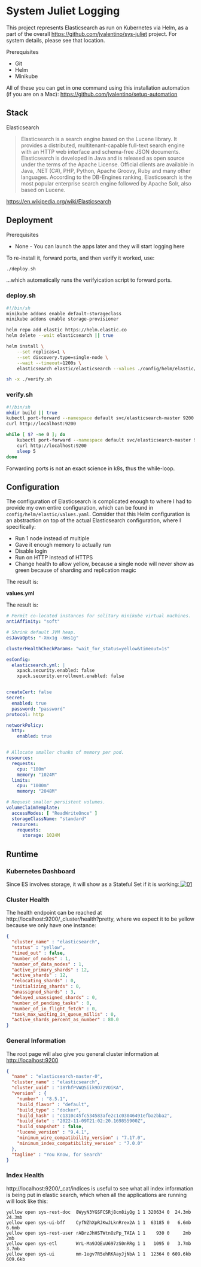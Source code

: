 # System Juliet Logging

This project represents Elasticsearch as run on Kubernetes via Helm, as a part of the overall https://github.com/jvalentino/sys-juliet project. For system details, please see that location.

Prerequisites

- Git
- Helm
- Minikube

All of these you can get in one command using this installation automation (if you are on a Mac): https://github.com/jvalentino/setup-automation

## Stack

Elasticsearch

> Elasticsearch is a search engine based on the Lucene library. It provides a distributed, multitenant-capable full-text search engine with an HTTP web interface and schema-free JSON documents. Elasticsearch is developed in Java and is released as open source under the terms of the Apache License. Official clients are available in Java, .NET (C#), PHP, Python, Apache Groovy, Ruby and many other languages. According to the DB-Engines ranking, Elasticsearch is the most popular enterprise search engine followed by Apache Solr, also based on Lucene.

https://en.wikipedia.org/wiki/Elasticsearch

## Deployment

Prerequisites

- None - You can launch the apps later and they will start logging here

To re-install it, forward ports, and then verify it worked, use:

```bash
./deploy.sh
```

...which automatically runs the verifyication script to forward ports.

### deploy.sh

```bash
#!/bin/sh
minikube addons enable default-storageclass
minikube addons enable storage-provisioner

helm repo add elastic https://helm.elastic.co
helm delete --wait elasticsearch || true

helm install \
    --set replicas=1 \
    --set discovery.type=single-node \
    --wait --timeout=1200s \
    elasticsearch elastic/elasticsearch --values ./config/helm/elastic/values.yaml

sh -x ./verify.sh
```

### verify.sh

```bash
#!/bin/sh
mkdir build || true
kubectl port-forward --namespace default svc/elasticsearch-master 9200:9200 > build/elasticsearch.log 2>&1 &
curl http://localhost:9200

while [ $? -ne 0 ]; do
    kubectl port-forward --namespace default svc/elasticsearch-master 9200:9200 > build/elasticsearch.log 2>&1 &
    curl http://localhost:9200
    sleep 5
done
```

Forwarding ports is not an exact science in k8s, thus the while-loop.

## Configuration

The configuration of Elasticsearch is complicated enough to where I had to provide my own entire configuration, which can be found in `config/helm/elastic/values.yaml`. Consider that this Helm configuration is an abstraction on top of the actual Elasticsearch configuration, where I specifically:

- Run 1 node instead of multiple
- Gave it enough memory to actually run
- Disable login
- Run on HTTP instead of HTTPS
- Change health to allow yellow, because a single node will never show as green because of sharding and replication magic

The result is:

**values.yml**

The result is:

```yaml
# Permit co-located instances for solitary minikube virtual machines.
antiAffinity: "soft"

# Shrink default JVM heap.
esJavaOpts: "-Xmx1g -Xms1g"

clusterHealthCheckParams: "wait_for_status=yellow&timeout=1s"

esConfig:
  elasticsearch.yml: |
    xpack.security.enabled: false
    xpack.security.enrollment.enabled: false


createCert: false
secret:
  enabled: true
  password: "password" 
protocol: http

networkPolicy:
  http:
    enabled: true


# Allocate smaller chunks of memory per pod.
resources:
  requests:
    cpu: "100m"
    memory: "1024M"
  limits:
    cpu: "1000m"
    memory: "2048M"

# Request smaller persistent volumes.
volumeClaimTemplate:
  accessModes: [ "ReadWriteOnce" ]
  storageClassName: "standard"
  resources:
    requests:
      storage: 1024M
```

## Runtime

### Kubernetes Dashboard

Since ES involves storage, it will show as a Stateful Set if it is working:[
![01](https://github.com/jvalentino/sys-golf/raw/main/wiki/09.png)](https://github.com/jvalentino/sys-golf/blob/main/wiki/09.png)

### Cluster Health

The health endpoint can be reached at http://localhost:9200/_cluster/health?pretty, where we expect it to be yellow because we only have one instance:

```json
{
  "cluster_name" : "elasticsearch",
  "status" : "yellow",
  "timed_out" : false,
  "number_of_nodes" : 1,
  "number_of_data_nodes" : 1,
  "active_primary_shards" : 12,
  "active_shards" : 12,
  "relocating_shards" : 0,
  "initializing_shards" : 0,
  "unassigned_shards" : 3,
  "delayed_unassigned_shards" : 0,
  "number_of_pending_tasks" : 0,
  "number_of_in_flight_fetch" : 0,
  "task_max_waiting_in_queue_millis" : 0,
  "active_shards_percent_as_number" : 80.0
}
```

### General Information

The root page will also give you general cluster information at [http://localhost:9200](http://localhost:9200/)

```json
{
  "name" : "elasticsearch-master-0",
  "cluster_name" : "elasticsearch",
  "cluster_uuid" : "I8YhfPVWQ5iik9D7zVOiKA",
  "version" : {
    "number" : "8.5.1",
    "build_flavor" : "default",
    "build_type" : "docker",
    "build_hash" : "c1310c45fc534583afe2c1c03046491efba2bba2",
    "build_date" : "2022-11-09T21:02:20.169855900Z",
    "build_snapshot" : false,
    "lucene_version" : "9.4.1",
    "minimum_wire_compatibility_version" : "7.17.0",
    "minimum_index_compatibility_version" : "7.0.0"
  },
  "tagline" : "You Know, for Search"
}
```

### Index Health

http://localhost:9200/_cat/indices is useful to see what all index information is being put in elastic search, which when all the applications are running will look like this:

```
yellow open sys-rest-doc  8WyyN3YGSFCSRj8cm8iyQg 1 1 320634 0  24.3mb  24.3mb
yellow open sys-ui-bff    CyfNZhXpRJKwJLknRrex2A 1 1  63185 0   6.6mb   6.6mb
yellow open sys-rest-user rABrzJhHSTWtnOzPp_TAIA 1 1    930 0     2mb     2mb
yellow open sys-etl       WrL-Ma9JQEuU697zS0nRRg 1 1   1095 0   3.7mb   3.7mb
yellow open sys-ui        mm-1egv7R5ehRKAayJjNbA 1 1  12364 0 609.6kb 609.6kb
```

